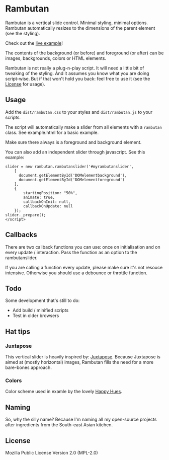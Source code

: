 # Rambutan

Rambutan is a vertical slide control. Minimal styling, minimal options. Rambutan automatically resizes to the dimensions of the parent element (see the styling).

Check out the [live example](http://dev.fatpixel.nl/rambutan/)!

The contents of the background (or before) and foreground (or after) can be images, backgrounds, colors or HTML elements.

Rambutan is not really a plug-n-play script. It will need a little bit of tweaking of the styling. And it assumes you know what you are doing script-wise. But if that won't hold you back: feel free to use it (see the [License](#license) for usage).

## Usage

Add the `dist/rambutan.css` to your styles and `dist/rambutan.js` to your scripts.

The script will automatically make a slider from all elements with a `rambutan` class. See example.html for a basic example.

Make sure there always is a foreground and background element.

You can also add an independent slider through javascript. See this example:

```<script>
slider = new rambutan.rambutanslider('#myrambutanslider',
    [
      document.getElementById('DOMelementbackground'),
      document.getElementById('DOMelementforeground')
    ],
    {
        startingPosition: "50%",
        animate: true,
        callbackOnInit: null,
        callbackOnUpdate: null
    });
slider._prepare();
</script>
```

## Callbacks

There are two callback functions you can use: once on initialisation and on every update / interaction. Pass the function as an option to the rambutanslider.

If you are calling a function every update, please make sure it's not resouce intensive. Otherwise you should use a debounce or throttle function.

## Todo

Some development that's still to do:

* Add build / minified scripts
* Test in older browsers

## Hat tips

### Juxtapose

This vertical slider is heavily inspired by: [Juxtapose](https://github.com/NUKnightLab/juxtapose). Because Juxtapose is aimed at (mostly horizontal) images, Rambutan fills the need for a more bare-bones approach.

### Colors

Color scheme used in examle by the lovely [Happy Hues](https://www.happyhues.co).

## Naming

So, why the silly name? Because I'm naming all my open-source projects after ingredients from the South-east Asian kitchen.

## License

Mozilla Public License Version 2.0 (MPL-2.0)
